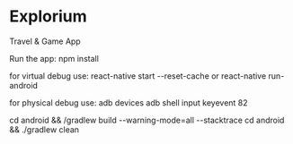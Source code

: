 # Explorium
Travel &amp; Game App

Run the app:
npm install

for virtual debug use:
react-native start --reset-cache
or
react-native run-android

for physical debug use:
adb devices
adb shell input keyevent 82

cd android && /gradlew build --warning-mode=all --stacktrace
cd android && ./gradlew clean
